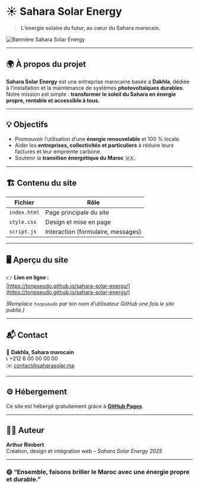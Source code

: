# ☀️ Sahara Solar Energy

> **L'énergie solaire du futur, au cœur du Sahara marocain.**

![Bannière Sahara Solar Energy](https://sunenergy.ma/wp-content/uploads/2024/07/panneaux-solaires-maroc-guide-840x620-840x620.jpg)

---

## 🌍 À propos du projet

**Sahara Solar Energy** est une entreprise marocaine basée à **Dakhla**, dédiée à l’installation et la maintenance de systèmes **photovoltaïques durables**.  
Notre mission est simple : **transformer le soleil du Sahara en énergie propre, rentable et accessible à tous.**

---

## 💡 Objectifs

- Promouvoir l’utilisation d’une **énergie renouvelable** et 100 % locale.  
- Aider les **entreprises, collectivités et particuliers** à réduire leurs factures et leur empreinte carbone.  
- Soutenir la **transition énergétique du Maroc** 🇲🇦.

---

## 🏗️ Contenu du site

| Fichier | Rôle |
|----------|------|
| `index.html` | Page principale du site |
| `style.css` | Design et mise en page |
| `script.js` | Interaction (formulaire, messages) |

---

## 🖥️ Aperçu du site

👉 **Lien en ligne :**  
[https://tonpseudo.github.io/sahara-solar-energy/](https://tonpseudo.github.io/sahara-solar-energy/)

*(Remplace `tonpseudo` par ton nom d’utilisateur GitHub une fois le site publié.)*

---

## 📬 Contact

📍 **Dakhla, Sahara marocain**  
📞 +212 6 00 00 00 00  
✉️ contact@saharasolar.ma  

---

## ⚙️ Hébergement

Ce site est hébergé gratuitement grâce à **[GitHub Pages](https://pages.github.com/)**.

---

## 🧑‍💻 Auteur

**Arthur Rimbert**  
Création, design et intégration web – *Sahara Solar Energy 2025*

---

### 🌞 “Ensemble, faisons briller le Maroc avec une énergie propre et durable.”

